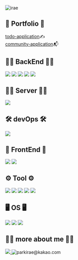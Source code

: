 ![irae](https://user-images.githubusercontent.com/76719977/201896145-b6816efd-9ff7-495f-a42c-9bc77e8b0abf.png)

## 📂 Portfolio 📂 
[todo-application](https://github.com/parkirae/study/blob/main/React_SpringBoot_AWS/README.md)✍️
<br>
[community-application](https://github.com/parkirae/study/tree/main/SpringBoot_AWS)📬

## 🙋‍♂️ BackEnd 🙋‍♂️

<div>
<img src="https://img.shields.io/badge/Java-007396?style=flat-square&logo=Java&logoColor=white"/>
<img src="https://img.shields.io/badge/Spring Boot-6DB33F?style=flat-square&logo=Spring Boot&logoColor=white"/> 
<img src="https://img.shields.io/badge/SpringSecurity-White?style=flat&logo=SpringSecurity&logoColor=gray"/>
<img src="https://img.shields.io/badge/Hibernate-White?style=flat&logo=Hibernate&logoColor=gray"/>
<img src="https://img.shields.io/badge/myBatis-White?style=flat&logo=myBatis&logoColor=gray"/>
</div>

## 👨‍💻 Server 👨‍💻

<div>
<img src="https://img.shields.io/badge/MariaDB-white?style=flat&logo=MariaDB&logoColor=gray"/>
</div>

## 🛠️ devOps 🛠️

<div>
<img src="https://img.shields.io/badge/AmazonAWS-white?style=flat&logo=AmazonAWS&logoColor=gray"/>
</div>  

## 💄 FrontEnd 💄

<div>
<img src="https://img.shields.io/badge/JavaScript-F7DF1E?style=flat-square&logo=JavaScript&logoColor=white"/>
<img src="https://img.shields.io/badge/React-61DAFB?style=flat-square&logo=React&logoColor=white"/> 
</div>

## ⚙️ Tool ⚙️

<div>
<img src="https://img.shields.io/badge/IntelliJ IDEA-000000?style=flat-square&logo=IntelliJ IDEA&logoColor=white"/>
<img src="https://img.shields.io/badge/Visual Studio Code-007ACC?style=flat-square&logo=Visual Studio Code&logoColor=white"/>
<img src="https://img.shields.io/badge/Eclipse-2C2255?style=flat-square&logo=Eclipse&logoColor=white"/> 
<img src="https://img.shields.io/badge/Git-F05032?style=flat-square&logo=Git&logoColor=white"/> 
<img src="https://img.shields.io/badge/Github-181717?style=flat-square&logo=Github&logoColor=white"/>
</div>

## 🖥️ OS 🖥️

<div>
<img src="https://img.shields.io/badge/Ubuntu-White?style=flat&logo=Ubuntu&logoColor=gray"/>
<img src="https://img.shields.io/badge/Windows11-White?style=flat&logo=Windows11&logoColor=gray"/>
<img src="https://img.shields.io/badge/macOS-White?style=flat&logo=Apple&logoColor=gray"/>
</div>

## 🤷‍♂️ more about me 🤷‍♂️

<div>
<a href = "https://velog.io/@parkirae" target="_blank" rel="opener"  >
<img src="https://img.shields.io/badge/Velog-20C997?style=flat-square&logo=Velog&logoColor=white"/> 
</a>
<img title="parkirae@kakao.com" src="https://img.shields.io/badge/parkirae@kakao.com-EA4335?style=flat-square&logo=kakao&logoColor=white"/>
</div>
